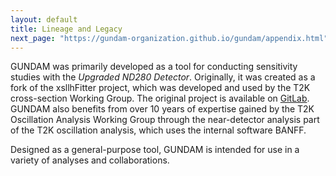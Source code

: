 ```yaml
---
layout: default
title: Lineage and Legacy
next_page: "https://gundam-organization.github.io/gundam/appendix.html"
---
```


GUNDAM was primarily developed as a tool for conducting sensitivity studies with the *Upgraded
ND280 Detector*. Originally, it was created as a fork of the xsllhFitter project, 
which was developed and used by the T2K cross-section Working Group. The original project is 
available on [GitLab](https://gitlab.com/cuddandr/xsLLhFitter). GUNDAM also benefits from over 10 years 
of expertise gained by the T2K Oscillation Analysis Working Group through the near-detector 
analysis part of the T2K oscillation analysis, which uses the internal software BANFF.

Designed as a general-purpose tool, GUNDAM is intended for use in a variety of analyses and collaborations.
